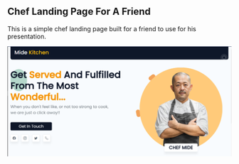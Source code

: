 ## Chef Landing Page For A Friend
<p>
This is a simple chef landing page built for a friend to use for his presentation.

<p align="center">
<img src="https://github.com/clinton9ice/Chef-Landing-page/blob/4737c0b1d9ae804ffa959ba654098536dbc66ec0/src/assets/page.png?raw=true"/>
</p>